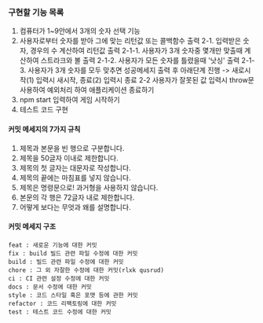 ### 구현할 기능 목록

1. 컴퓨터가 1~9안에서 3개의 숫자 선택 기능
2. 사용자로부터 숫자를 받아 그에 맞는 리턴값 또는 콜백함수 출력
   2-1. 입력받은 숫자, 경우의 수 계산하여 리턴값 출력
   2-1-1. 사용자가 3개 숫자중 몇개만 맞출때 계산하여 스트라크와 볼 출력
   2-1-2. 사용자가 모든 숫자를 틀렸을때 '낫싱' 출력
   2-1-3. 사용자가 3개 숫자를 모두 맞추면 성공메세지 출력 후 아래단계 진행
   -> 새로시작(1) 입력시 새시작, 종료(2) 입력시 종료
   2-2 사용자가 잘못된 값 입력시 throw문 사용하여 예외처리 하여 애플리케이션 종료하기
3. npm start 입력하여 게임 시작하기
4. 테스트 코드 구현

#### 커밋 메세지의 7가지 규칙

1. 제목과 본문을 빈 행으로 구분합니다.
2. 제목을 50글자 이내로 제한합니다.
3. 제목의 첫 글자는 대문자로 작성합니다.
4. 제목의 끝에는 마침표를 넣지 않습니다.
5. 제목은 명령문으로! 과거형을 사용하지 않습니다.
6. 본문의 각 행은 72글자 내로 제한합니다.
7. 어떻게 보다는 무엇과 왜를 설명합니다.

#### 커밋 메세지 구조

```
feat : 새로운 기능에 대한 커밋
fix : build 빌드 관련 파일 수정에 대한 커밋
build : 빌드 관련 파일 수정에 대한 커밋
chore : 그 외 자잘한 수정에 대한 커밋(rlxk qusrud)
ci : CI 관련 설정 수정에 대한 커밋
docs : 문서 수정에 대한 커밋
style : 코드 스타일 혹은 포맷 등에 관한 커밋
refactor : 코드 리팩토링에 대한 커밋
test : 테스트 코드 수정에 대한 커밋
```
